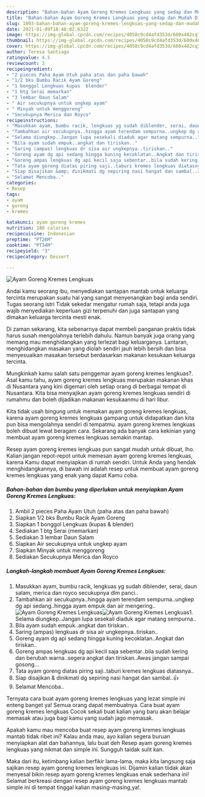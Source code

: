 ```yaml
---
description: "Bahan-bahan Ayam Goreng Kremes Lengkuas yang sedap dan Mudah Dibuat"
title: "Bahan-bahan Ayam Goreng Kremes Lengkuas yang sedap dan Mudah Dibuat"
slug: 1093-bahan-bahan-ayam-goreng-kremes-lengkuas-yang-sedap-dan-mudah-dibuat
date: 2021-01-09T18:48:02.632Z
image: https://img-global.cpcdn.com/recipes/4058c9cd4afd353d/680x482cq70/ayam-goreng-kremes-lengkuas-foto-resep-utama.jpg
thumbnail: https://img-global.cpcdn.com/recipes/4058c9cd4afd353d/680x482cq70/ayam-goreng-kremes-lengkuas-foto-resep-utama.jpg
cover: https://img-global.cpcdn.com/recipes/4058c9cd4afd353d/680x482cq70/ayam-goreng-kremes-lengkuas-foto-resep-utama.jpg
author: Teresa Santiago
ratingvalue: 4.5
reviewcount: 3
recipeingredient:
- "2 pieces Paha Ayam Utuh paha atas dan paha bawah"
- "1/2 bks Bumbu Racik Ayam Goreng"
- "1 bonggol Lengkuas kupas  blender"
- "1 btg Serai memarkan"
- "3 lembar Daun Salam"
- " Air secukupnya untuk ungkep ayam"
- " Minyak untuk menggoreng"
- "Secukupnya Merica dan Royco"
recipeinstructions:
- "Masukkan ayam, bumbu racik, lengkuas yg sudah diblender, serai, daun salam, merica dan royco secukupnya dlm panci.."
- "Tambahkan air secukupnya..hingga ayam terendam sempurna..ungkep dg api sedang..hingga ayam empuk dan air mengering.."
- "Selama diungkep..Jangan lupa sesekali diaduk agar matang sempurna.."
- "Bila ayam sudah empuk..angkat dan tiriskan.."
- "Saring (ampas) lengkuas dr sisa air ungkepnya..tiriskan.."
- "Goreng ayam dg api sedang hingga kuning kecoklatan..Angkat dan tiriskan.."
- "Goreng ampas lengkuas dg api kecil saja sebentar..bila sudah kering dan berubah warna..segera angkat dan tiriskan..Awas jangan sampai gosong..."
- "Tata ayam goreng diatas piring saji..taburi kremes lengkuas diatasnya.."
- "Siap disajikan &amp; dinikmati dg sepiring nasi hangat dan sambal..👍"
- "Selamat Mencoba.."
categories:
- Resep
tags:
- ayam
- goreng
- kremes

katakunci: ayam goreng kremes 
nutrition: 188 calories
recipecuisine: Indonesian
preptime: "PT26M"
cooktime: "PT34M"
recipeyield: "3"
recipecategory: Dessert

---
```



![Ayam Goreng Kremes Lengkuas](https://img-global.cpcdn.com/recipes/4058c9cd4afd353d/680x482cq70/ayam-goreng-kremes-lengkuas-foto-resep-utama.jpg)

Andai kamu seorang ibu, menyediakan santapan mantab untuk keluarga tercinta merupakan suatu hal yang sangat menyenangkan bagi anda sendiri. Tugas seorang istri Tidak sekedar mengatur rumah saja, tetapi anda juga wajib menyediakan keperluan gizi terpenuhi dan juga santapan yang dimakan keluarga tercinta mesti enak.

Di zaman  sekarang, kita sebenarnya dapat membeli panganan praktis tidak harus susah mengolahnya terlebih dahulu. Namun banyak juga orang yang memang mau menghidangkan yang terlezat bagi keluarganya. Lantaran, menghidangkan masakan yang diolah sendiri jauh lebih bersih dan bisa menyesuaikan masakan tersebut berdasarkan makanan kesukaan keluarga tercinta. 



Mungkinkah kamu salah satu penggemar ayam goreng kremes lengkuas?. Asal kamu tahu, ayam goreng kremes lengkuas merupakan makanan khas di Nusantara yang kini digemari oleh setiap orang di berbagai tempat di Nusantara. Kita bisa menyajikan ayam goreng kremes lengkuas sendiri di rumahmu dan boleh dijadikan makanan kesukaanmu di hari libur.

Kita tidak usah bingung untuk memakan ayam goreng kremes lengkuas, karena ayam goreng kremes lengkuas gampang untuk didapatkan dan kita pun bisa mengolahnya sendiri di tempatmu. ayam goreng kremes lengkuas boleh dibuat lewat beragam cara. Sekarang ada banyak cara kekinian yang membuat ayam goreng kremes lengkuas semakin mantap.

Resep ayam goreng kremes lengkuas pun sangat mudah untuk dibuat, lho. Kalian jangan repot-repot untuk memesan ayam goreng kremes lengkuas, karena Kamu dapat menyiapkan di rumah sendiri. Untuk Anda yang hendak menghidangkannya, di bawah ini adalah resep untuk membuat ayam goreng kremes lengkuas yang enak yang dapat Kamu coba.

<!--inarticleads1-->

##### Bahan-bahan dan bumbu yang diperlukan untuk menyiapkan Ayam Goreng Kremes Lengkuas:

1. Ambil 2 pieces Paha Ayam Utuh (paha atas dan paha bawah)
1. Siapkan 1/2 bks Bumbu Racik Ayam Goreng
1. Siapkan 1 bonggol Lengkuas (kupas &amp; blender)
1. Sediakan 1 btg Serai (memarkan)
1. Sediakan 3 lembar Daun Salam
1. Siapkan  Air secukupnya untuk ungkep ayam
1. Siapkan  Minyak untuk menggoreng
1. Sediakan Secukupnya Merica dan Royco




<!--inarticleads2-->

##### Langkah-langkah membuat Ayam Goreng Kremes Lengkuas:

1. Masukkan ayam, bumbu racik, lengkuas yg sudah diblender, serai, daun salam, merica dan royco secukupnya dlm panci..
1. Tambahkan air secukupnya..hingga ayam terendam sempurna..ungkep dg api sedang..hingga ayam empuk dan air mengering..
<img src="https://img-global.cpcdn.com/steps/5e83b5fbc47913bd/160x128cq70/ayam-goreng-kremes-lengkuas-langkah-memasak-2-foto.jpg" alt="Ayam Goreng Kremes Lengkuas"><img src="https://img-global.cpcdn.com/steps/c4723c4b6abdc450/160x128cq70/ayam-goreng-kremes-lengkuas-langkah-memasak-2-foto.jpg" alt="Ayam Goreng Kremes Lengkuas">1. Selama diungkep..Jangan lupa sesekali diaduk agar matang sempurna..
1. Bila ayam sudah empuk..angkat dan tiriskan..
1. Saring (ampas) lengkuas dr sisa air ungkepnya..tiriskan..
1. Goreng ayam dg api sedang hingga kuning kecoklatan..Angkat dan tiriskan..
1. Goreng ampas lengkuas dg api kecil saja sebentar..bila sudah kering dan berubah warna..segera angkat dan tiriskan..Awas jangan sampai gosong...
1. Tata ayam goreng diatas piring saji..taburi kremes lengkuas diatasnya..
1. Siap disajikan &amp; dinikmati dg sepiring nasi hangat dan sambal..👍
1. Selamat Mencoba..




Ternyata cara buat ayam goreng kremes lengkuas yang lezat simple ini enteng banget ya! Semua orang dapat membuatnya. Cara buat ayam goreng kremes lengkuas Cocok sekali buat kalian yang baru akan belajar memasak atau juga bagi kamu yang sudah jago memasak.

Apakah kamu mau mencoba buat resep ayam goreng kremes lengkuas mantab tidak ribet ini? Kalau anda mau, ayo kalian segera buruan menyiapkan alat dan bahannya, lalu buat deh Resep ayam goreng kremes lengkuas yang nikmat dan simple ini. Sungguh taidak sulit kan. 

Maka dari itu, ketimbang kalian berfikir lama-lama, maka kita langsung saja sajikan resep ayam goreng kremes lengkuas ini. Dijamin kalian tiidak akan menyesal bikin resep ayam goreng kremes lengkuas enak sederhana ini! Selamat berkreasi dengan resep ayam goreng kremes lengkuas mantab simple ini di tempat tinggal kalian masing-masing,ya!.

